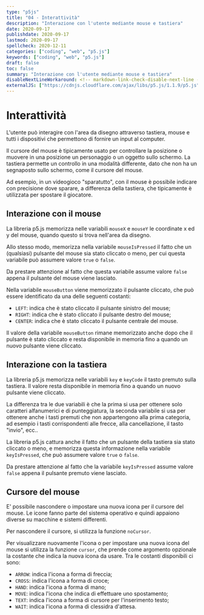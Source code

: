 ```yaml
---
type: "p5js"
title: "04 - Interattività"
description: "Interazione con l'utente mediante mouse e tastiera"
date: 2020-09-17
publishdate: 2020-09-17
lastmod: 2020-09-17
spellcheck: 2020-12-11
categories: ["coding", "web", "p5.js"]
keywords: ["coding", "web", "p5.js"]
draft: false
toc: false
summary: "Interazione con l'utente mediante mouse e tastiera"
disableNextLineWorkaround: <!-- markdown-link-check-disable-next-line -->
externalJS: ["https://cdnjs.cloudflare.com/ajax/libs/p5.js/1.1.9/p5.js"]
---
```


# Interattività

L'utente può interagire con l'area da disegno attraverso tastiera, mouse e tutti i dispositivi che permettono di fornire un input al computer.

Il cursore del mouse è tipicamente usato per controllare la posizione o muovere in una posizione un personaggio o un oggetto sullo schermo. La tastiera permette un controllo in una modalità differente, dato che non ha un segnaposto sullo schermo, come il cursore del mouse.

Ad esempio, in un videogioco "sparatutto", con il mouse è possibile indicare con precisione dove sparare, a differenza della tastiera, che tipicamente è utilizzata per spostare il giocatore.

## Interazione con il mouse

La libreria p5.js memorizza nelle variabili ``mouseX`` e ``mouseY`` le coordinate x ed y del mouse, quando questo si trova nell'area da disegno.

Allo stesso modo, memorizza nella variabile ``mouseIsPressed`` il fatto che un (qualsiasi) pulsante del mouse sia stato cliccato o meno, per cui questa variabile può assumere valore ``true`` o ``false``.

Da prestare attenzione al fatto che questa variabile assume valore ``false`` appena il pulsante del mouse viene lasciato.

Nella variabile ``mouseButton`` viene memorizzato il pulsante cliccato, che può essere identificato da una delle seguenti costanti:

- ``LEFT``: indica che è stato cliccato il pulsante sinistro del mouse;
- ``RIGHT``: indica che è stato cliccato il pulsante destro del mouse;
- ``CENTER``: indica che è stato cliccato il pulsante centrale del mouse.

Il valore della variabile ``mouseButton`` rimane memorizzato anche dopo che il pulsante è stato cliccato e resta disponibile in memoria fino a quando un nuovo pulsante viene cliccato.

## Interazione con la tastiera

La libreria p5.js memorizza nelle variabili ``key`` e ``keyCode`` il tasto premuto sulla tastiera. Il valore  resta disponibile in memoria fino a quando un nuovo pulsante viene cliccato.

La differenza tra le due variabili è che la prima si usa per ottenere solo caratteri alfanumerici e di punteggiatura, la seconda variabile si usa per ottenere anche i tasti premuti che non appartengono alla prima categoria, ad esempio i tasti corrispondenti alle frecce, alla cancellazione, il tasto "invio", ecc..

La libreria p5.js cattura anche il fatto che un pulsante della tastiera sia stato cliccato o meno, e memorizza questa informazione nella variabile ``keyIsPressed``, che può assumere valore ``true`` o ``false``.

Da prestare attenzione al fatto che la variabile ``keyIsPressed`` assume valore ``false`` appena il pulsante premuto viene lasciato.

## Cursore del mouse

E' possibile nascondere o impostare una nuova icona per il cursore del mouse. Le icone fanno parte del sistema operativo e quindi appaiono diverse su macchine e sistemi differenti.

Per nascondere il cursore, si utilizza la funzione ``noCursor``.

Per visualizzare nuovamente l'icona o per impostare una nuova icona del mouse si utilizza la funzione ``cursor``, che prende come argomento opzionale la costante che indica la nuova icona da usare. Tra le costanti disponibili ci sono:

- ``ARROW``: indica l'icona a forma di freccia;
- ``CROSS``: indica l'icona a forma di croce;
- ``HAND``: indica l'icona a forma di mano;
- ``MOVE``: indica l'icona che indica di effettuare uno spostamento;
- ``TEXT``: indica l'icona a forma di cursore per l'inserimento testo;
- ``WAIT``: indica l'icona a forma di clessidra d'attesa.
